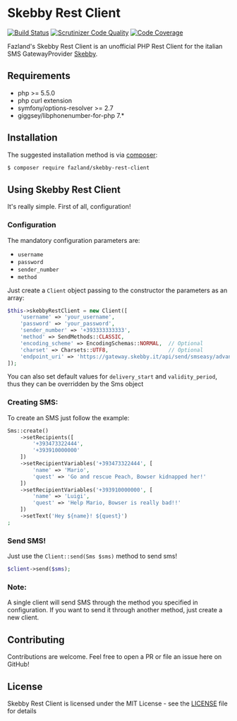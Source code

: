 Skebby Rest Client
==================
[![Build Status](https://travis-ci.org/fazland/skebby-rest-client.svg?branch=master)](https://travis-ci.org/fazland/skebby-rest-client) [![Scrutinizer Code Quality](https://scrutinizer-ci.com/g/fazland/skebby-rest-client/badges/quality-score.png?b=master)](https://scrutinizer-ci.com/g/fazland/skebby-rest-client/?branch=master) [![Code Coverage](https://scrutinizer-ci.com/g/fazland/skebby-rest-client/badges/coverage.png?b=master)](https://scrutinizer-ci.com/g/fazland/skebby-rest-client/?branch=master)

Fazland's Skebby Rest Client is an unofficial PHP Rest Client for the italian SMS GatewayProvider [Skebby](http://www.skebby.it). 

Requirements
------------
- php >= 5.5.0
- php curl extension
- symfony/options-resolver >= 2.7
- giggsey/libphonenumber-for-php 7.*

Installation
------------
The suggested installation method is via [composer](https://getcomposer.org/):

```sh
$ composer require fazland/skebby-rest-client
```

Using Skebby Rest Client
------------------------
It's really simple. First of all, configuration!

### Configuration
The mandatory configuration parameters are:
- `username`
- `password`
- `sender_number`
- `method`

Just create a `Client` object passing to the constructor the parameters as an array:

```php
$this->skebbyRestClient = new Client([
    'username' => 'your_username',
    'password' => 'your_password',
    'sender_number' => '+393333333333',
    'method' => SendMethods::CLASSIC,
    'encoding_scheme' => EncodingSchemas::NORMAL,  // Optional
    'charset' => Charsets::UTF8,                   // Optional
    'endpoint_uri' => 'https://gateway.skebby.it/api/send/smseasy/advanced/rest.php' // (default)
]);
```

You can also set default values for `delivery_start` and `validity_period`, thus they can be overridden by the Sms object

### Creating SMS:
To create an SMS just follow the example:

```php
Sms::create()
    ->setRecipients([
        '+393473322444',
        '+393910000000'
    ])
    ->setRecipientVariables('+393473322444', [
        'name' => 'Mario',
        'quest' => 'Go and rescue Peach, Bowser kidnapped her!'
    ])
    ->setRecipientVariables('+393910000000', [
        'name' => 'Luigi',
        'quest' => 'Help Mario, Bowser is really bad!!'
    ])
    ->setText('Hey ${name}! ${quest}')
;
```


### Send SMS!
Just use the `Client::send(Sms $sms)` method to send sms!
```php
$client->send($sms);
```

### Note:
A single client will send SMS through the method you specified in configuration. If you want to send it through another method, just create a new client.

Contributing
------------
Contributions are welcome. Feel free to open a PR or file an issue here on GitHub!

License
-------
Skebby Rest Client is licensed under the MIT License - see the [LICENSE](https://github.com/fazland/Notifire/blob/master/LICENSE) file for details
